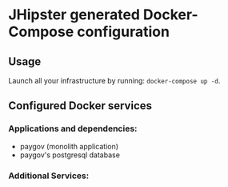 # JHipster generated Docker-Compose configuration

## Usage

Launch all your infrastructure by running: `docker-compose up -d`.

## Configured Docker services

### Applications and dependencies:

- paygov (monolith application)
- paygov's postgresql database

### Additional Services:
